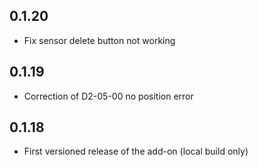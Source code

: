 ## 0.1.20
- Fix sensor delete button not working

## 0.1.19
- Correction of D2-05-00 no position error

## 0.1.18
- First versioned release of the add-on (local build only)
